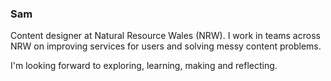 ### Sam

Content designer at Natural Resource Wales (NRW). I work in teams across NRW on improving services for users and solving messy content problems. 

I'm looking forward to exploring, learning, making and reflecting.
